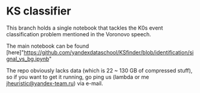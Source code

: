 # KS classifier

This branch holds a single notebook that tackles the K0s event classification problem mentioned in the Voronovo speech.

The main notebook can be found [here]"https://github.com/yandexdataschool/KSfinder/blob/identification/signal_vs_bg.ipynb"

The repo obviously lacks data (which is 22 ~ 130 GB of compressed stuff), so if you want to get it running, go ping us (lambda or me jheuristic@yandex-team.ru) via e-mail.
